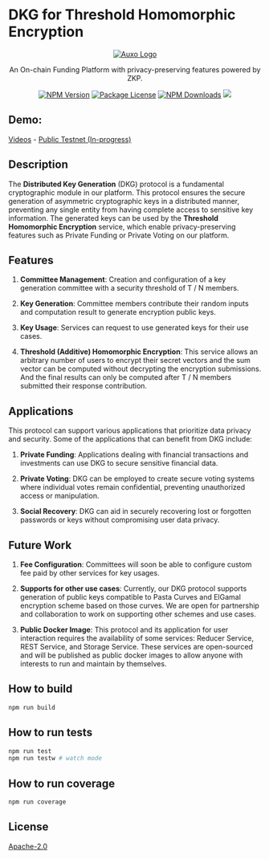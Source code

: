 # DKG for Threshold Homomorphic Encryption

<p align="center">
    <a href="http://auxo.fund/" target="blank"><img src="https://lh3.googleusercontent.com/u/0/drive-viewer/AKGpihbOeavm7ejNaJLr70jxI0YLtj_KzKk7pzjyfbrBPxKRCmXIhEmhLftyPX_ZgOTdpE_B9uoPmiyP1NhBTIShqW8rtQhusA=w2388-h1376" alt="Auxo Logo" /></a>
</p>

<p align="center">
An On-chain Funding Platform with privacy-preserving features powered by ZKP.
</p>
<p align="center">
    <a href="https://www.npmjs.com/org/auxo-dev" target="_blank"><img src="https://img.shields.io/npm/v/@auxo-dev/dkg.svg" alt="NPM Version" /></a>
    <a href="https://www.npmjs.com/org/auxo-dev" target="_blank"><img src="https://img.shields.io/npm/l/@auxo-dev/dkg.svg" alt="Package License" /></a>
    <a href="https://www.npmjs.com/org/auxo-dev" target="_blank"><img src="https://img.shields.io/npm/dm/@auxo-dev/dkg.svg" alt="NPM Downloads" /></a>
    <a href="https://twitter.com/AuxoZk" target="_blank"><img src="https://img.shields.io/twitter/follow/AuxoZk.svg?style=social&label=Follow"></a>
</p>

## Demo:

<a target="_blank" href="https://drive.google.com/drive/folders/1Daka6yzBgyefyieIH_h9K5WmjpYX0gfo?usp=drive_link">Videos</a> - <a target="_blank" href="https://committee.auxo.fund">Public Testnet (In-progress)</a>

## Description

The **Distributed Key Generation** (DKG) protocol is a fundamental cryptographic module in our platform. This protocol ensures the secure generation of asymmetric cryptographic keys in a distributed manner, preventing any single entity from having complete access to sensitive key information. The generated keys can be used by the **Threshold Homomorphic Encryption** service, which enable privacy-preserving features such as Private Funding or Private Voting on our platform.

## Features

1. **Committee Management**: Creation and configuration of a key generation committee with a security threshold of T / N members.

2. **Key Generation**: Committee members contribute their random inputs and computation result to generate encryption public keys.

3. **Key Usage**: Services can request to use generated keys for their use cases.

4. **Threshold (Additive) Homomorphic Encryption**: This service allows an arbitrary number of users to encrypt their secret vectors and the sum vector can be computed without decrypting the encryption submissions. And the final results can only be computed after T / N members submitted their response contribution.

## Applications

This protocol can support various applications that prioritize data privacy and security. Some of the applications that can benefit from DKG include:

1. **Private Funding**: Applications dealing with financial transactions and investments can use DKG to secure sensitive financial data.

2. **Private Voting**: DKG can be employed to create secure voting systems where individual votes remain confidential, preventing unauthorized access or manipulation.

3. **Social Recovery**: DKG can aid in securely recovering lost or forgotten passwords or keys without compromising user data privacy.

## Future Work

1. **Fee Configuration**: Committees will soon be able to configure custom fee paid by other services for key usages.

2. **Supports for other use cases**: Currently, our DKG protocol supports generation of public keys compatible to Pasta Curves and ElGamal encryption scheme based on those curves. We are open for partnership and collaboration to work on supporting other schemes and use cases.

3. **Public Docker Image**: This protocol and its application for user interaction requires the availability of some services: Reducer Service, REST Service, and Storage Service. These services are open-sourced and will be published as public docker images to allow anyone with interests to run and maintain by themselves.

## How to build

```sh
npm run build
```

## How to run tests

```sh
npm run test
npm run testw # watch mode
```

## How to run coverage

```sh
npm run coverage
```

## License

[Apache-2.0](LICENSE)
